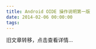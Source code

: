 ```yaml
---
title: Android OIDE 操作说明第一版
date: 2014-02-06 00:00:00
tags:
---
```


旧文章转移，点击查看详情...
<script src='/old/loader.js'></script>